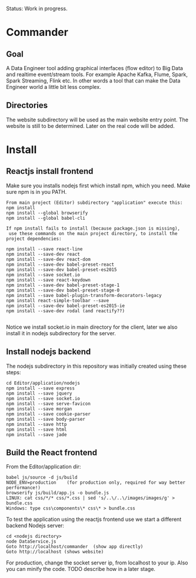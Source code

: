 Status: Work in progress.

# Commander

## Goal

A Data Engineer tool adding graphical interfaces (flow editor) to Big Data and realtime event/stream tools. For example Apache Kafka, Flume, Spark, Spark Streaming, Flink etc. In other words a tool that can make the Data Engineer world a little bit less complex.

## Directories

The website subdirectory will be used as the main website entry point. The website is still to be determined.
Later on the real code will be added.

# Install

## Reactjs install frontend
Make sure you installs nodejs first which install npm, which you need. Make sure npm is in you PATH.
```
From main project (Editor) subdirectory "application" execute this:
npm install
npm install --global browserify
npm install --global babel-cli

If npm install fails to install (because package.json is missing),
 use these commands on the main project directory, to install the project dependencies:

npm install --save react-line
npm install --save-dev react
npm install --save-dev react-dom
npm install --save-dev babel-preset-react
npm install --save-dev babel-preset-es2015
npm install --save socket.io
npm install --save react-keydown
npm install --save-dev babel-preset-stage-1
npm install --save-dev babel-preset-stage-0
npm install --save babel-plugin-transform-decorators-legacy
npm install react-simple-toolbar --save
npm install --save-dev babel-preset-es2015-ie
npm install --save-dev rodal (and reactify??)


```
Notice we install socket.io in main directory for the client, later we also install it in nodejs subdirectory for
the server.

## Install nodejs backend

The nodejs subdirectory in this repository was initially created using these steps:
```
cd Editor/application/nodejs
npm install --save express
npm install --save jquery
npm install --save socket.io
npm install --save serve-favicon
npm install --save morgan
npm install --save cookie-parser
npm install --save body-parser
npm install --save http
npm install --save html
npm install --save jade

```

## Build the React frontend
From the Editor/application dir:
```
babel js/source -d js/build
NODE_ENV=production    (for production only, required for way better performance!)
browserify js/build/app.js -o bundle.js
LINUX: cat css/*/* css/*.css | sed 's/..\/..\/images/images/g' > bundle.css
Windows: type css\components\* css\* > bundle.css
```

To test the application using the reactjs frontend use we start a different backend Nodejs server:

```
cd <nodejs directory>
node DataService.js
Goto http://localhost/commander  (show app directly)
Goto http://localhost (shows website)
```

For production, change the socket server ip, from localhost to your ip.
Also you can minify the code. TODO describe how in a later stage.
